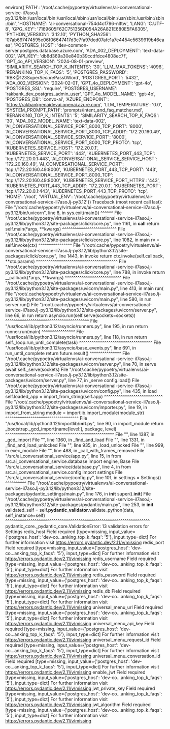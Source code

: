 environ({'PATH': '/root/.cache/pypoetry/virtualenvs/ai-conversational-service-il7asoJj-py3.12/bin:/usr/local/bin:/usr/local/sbin:/usr/local/bin:/usr/sbin:/usr/bin:/sbin:/bin', 'HOSTNAME': 'ai-conversational-754d4cf796-nlftw', 'LANG': 'C.UTF-8', 'GPG_KEY': '7169605F62C751356D054A26A821E680E5FA6305', 'PYTHON_VERSION': '3.12.10', 'PYTHON_SHA256': '07ab697474595e06f06647417d3c7fa97ded07afc1a7e4454c5639919b46eaea', 'POSTGRES_HOST': 'dev-common-server.postgres.database.azure.com', 'ADA_002_DEPLOYMENT': 'text-data-002', 'API_KEY': 'db8d369a30e840b39ccdfdce4808ec7f', 'GPT_4o_API_VERSION': '2024-08-01-preview', 'SIMILARITY_SEARCH_TOP_K_INTENTS': '30', 'LLM_MAX_TOKENS': '4096', 'RERANKING_TOP_K_FAQS': '5', 'POSTGRES_PASSWORD': 'RBK@123Super$Secure$Pass0Word', 'POSTGRES_PORT': '5432', 'ADA_002_VERSION': '2024-02-01', 'GPT_4o_DEPLOYMENT': 'gpt-4o', 'POSTGRES_SSL': 'require', 'POSTGRES_USERNAME': 'rakbank_dev_postgres_admin_user', 'GPT_4o_MODEL_NAME': 'gpt-4o', 'POSTGRES_DB': 'convo-ai', 'AZURE_ENDPOINT': 'https://rakbankgenaidevai.openai.azure.com', 'LLM_TEMPERATURE': '0.0', 'SYSTEM_PROMPT_PATH': 'prompts/intent_and_faq_matcher.md', 'RERANKING_TOP_K_INTENTS': '5', 'SIMILARITY_SEARCH_TOP_K_FAQS': '30', 'ADA_002_MODEL_NAME': 'text-data-002', 'AI_CONVERSATIONAL_SERVICE_PORT_8000_TCP_PORT': '8000', 'AI_CONVERSATIONAL_SERVICE_PORT_8000_TCP_ADDR': '172.20.160.49', 'AI_CONVERSATIONAL_SERVICE_SERVICE_PORT': '8000', 'AI_CONVERSATIONAL_SERVICE_PORT_8000_TCP_PROTO': 'tcp', 'KUBERNETES_SERVICE_HOST': '172.20.0.1', 'KUBERNETES_SERVICE_PORT': '443', 'KUBERNETES_PORT_443_TCP': 'tcp://172.20.0.1:443', 'AI_CONVERSATIONAL_SERVICE_SERVICE_HOST': '172.20.160.49', 'AI_CONVERSATIONAL_SERVICE_PORT': 'tcp://172.20.160.49:8000', 'KUBERNETES_PORT_443_TCP_PORT': '443', 'AI_CONVERSATIONAL_SERVICE_PORT_8000_TCP': 'tcp://172.20.160.49:8000', 'KUBERNETES_SERVICE_PORT_HTTPS': '443', 'KUBERNETES_PORT_443_TCP_ADDR': '172.20.0.1', 'KUBERNETES_PORT': 'tcp://172.20.0.1:443', 'KUBERNETES_PORT_443_TCP_PROTO': 'tcp', 'HOME': '/root', 'VIRTUAL_ENV': '/root/.cache/pypoetry/virtualenvs/ai-conversational-service-il7asoJj-py3.12'})
 Traceback (most recent call last):
  File "/root/.cache/pypoetry/virtualenvs/ai-conversational-service-il7asoJj-py3.12/bin/uvicorn", line 8, in <module>
    sys.exit(main())
             ^^^^^^
  File "/root/.cache/pypoetry/virtualenvs/ai-conversational-service-il7asoJj-py3.12/lib/python3.12/site-packages/click/core.py", line 1161, in __call__
    return self.main(*args, **kwargs)
           ^^^^^^^^^^^^^^^^^^^^^^^^^^
  File "/root/.cache/pypoetry/virtualenvs/ai-conversational-service-il7asoJj-py3.12/lib/python3.12/site-packages/click/core.py", line 1082, in main
    rv = self.invoke(ctx)
         ^^^^^^^^^^^^^^^^
  File "/root/.cache/pypoetry/virtualenvs/ai-conversational-service-il7asoJj-py3.12/lib/python3.12/site-packages/click/core.py", line 1443, in invoke
    return ctx.invoke(self.callback, **ctx.params)
           ^^^^^^^^^^^^^^^^^^^^^^^^^^^^^^^^^^^^^^^
  File "/root/.cache/pypoetry/virtualenvs/ai-conversational-service-il7asoJj-py3.12/lib/python3.12/site-packages/click/core.py", line 788, in invoke
    return __callback(*args, **kwargs)
           ^^^^^^^^^^^^^^^^^^^^^^^^^^^
  File "/root/.cache/pypoetry/virtualenvs/ai-conversational-service-il7asoJj-py3.12/lib/python3.12/site-packages/uvicorn/main.py", line 413, in main
    run(
  File "/root/.cache/pypoetry/virtualenvs/ai-conversational-service-il7asoJj-py3.12/lib/python3.12/site-packages/uvicorn/main.py", line 580, in run
    server.run()
  File "/root/.cache/pypoetry/virtualenvs/ai-conversational-service-il7asoJj-py3.12/lib/python3.12/site-packages/uvicorn/server.py", line 66, in run
    return asyncio.run(self.serve(sockets=sockets))
           ^^^^^^^^^^^^^^^^^^^^^^^^^^^^^^^^^^^^^^^^
  File "/usr/local/lib/python3.12/asyncio/runners.py", line 195, in run
    return runner.run(main)
           ^^^^^^^^^^^^^^^^
  File "/usr/local/lib/python3.12/asyncio/runners.py", line 118, in run
    return self._loop.run_until_complete(task)
           ^^^^^^^^^^^^^^^^^^^^^^^^^^^^^^^^^^^
  File "/usr/local/lib/python3.12/asyncio/base_events.py", line 691, in run_until_complete
    return future.result()
           ^^^^^^^^^^^^^^^
  File "/root/.cache/pypoetry/virtualenvs/ai-conversational-service-il7asoJj-py3.12/lib/python3.12/site-packages/uvicorn/server.py", line 70, in serve
    await self._serve(sockets)
  File "/root/.cache/pypoetry/virtualenvs/ai-conversational-service-il7asoJj-py3.12/lib/python3.12/site-packages/uvicorn/server.py", line 77, in _serve
    config.load()
  File "/root/.cache/pypoetry/virtualenvs/ai-conversational-service-il7asoJj-py3.12/lib/python3.12/site-packages/uvicorn/config.py", line 435, in load
    self.loaded_app = import_from_string(self.app)
                      ^^^^^^^^^^^^^^^^^^^^^^^^^^^^
  File "/root/.cache/pypoetry/virtualenvs/ai-conversational-service-il7asoJj-py3.12/lib/python3.12/site-packages/uvicorn/importer.py", line 19, in import_from_string
    module = importlib.import_module(module_str)
             ^^^^^^^^^^^^^^^^^^^^^^^^^^^^^^^^^^^
  File "/usr/local/lib/python3.12/importlib/__init__.py", line 90, in import_module
    return _bootstrap._gcd_import(name[level:], package, level)
           ^^^^^^^^^^^^^^^^^^^^^^^^^^^^^^^^^^^^^^^^^^^^^^^^^^^^
            File "<frozen importlib._bootstrap>", line 1387, in _gcd_import
  File "<frozen importlib._bootstrap>", line 1360, in _find_and_load
  File "<frozen importlib._bootstrap>", line 1331, in _find_and_load_unlocked
  File "<frozen importlib._bootstrap>", line 935, in _load_unlocked
  File "<frozen importlib._bootstrap_external>", line 999, in exec_module
  File "<frozen importlib._bootstrap>", line 488, in _call_with_frames_removed
  File "/src/ai_conversational_service/app.py", line 15, in <module>
    from src.ai_conversational_service.database import engine, Base
  File "/src/ai_conversational_service/database.py", line 4, in <module>
    from src.ai_conversational_service.config import settings
  File "/src/ai_conversational_service/config.py", line 101, in <module>
    settings = Settings()
               ^^^^^^^^^^
  File "/root/.cache/pypoetry/virtualenvs/ai-conversational-service-il7asoJj-py3.12/lib/python3.12/site-packages/pydantic_settings/main.py", line 176, in __init__
    super().__init__(
  File "/root/.cache/pypoetry/virtualenvs/ai-conversational-service-il7asoJj-py3.12/lib/python3.12/site-packages/pydantic/main.py", line 253, in __init__
    validated_self = self.__pydantic_validator__.validate_python(data, self_instance=self)
                     ^^^^^^^^^^^^^^^^^^^^^^^^^^^^^^^^^^^^^^^^^^^^^^^^^^^^^^^^^^^^^^^^^^^^^
pydantic_core._pydantic_core.ValidationError: 13 validation errors for Settings
redis_host
  Field required [type=missing, input_value={'postgres_host': 'dev-co...anking_top_k_faqs': '5'}, input_type=dict]
    For further information visit https://errors.pydantic.dev/2.11/v/missing
redis_port
  Field required [type=missing, input_value={'postgres_host': 'dev-co...anking_top_k_faqs': '5'}, input_type=dict]
    For further information visit https://errors.pydantic.dev/2.11/v/missing
redis_username
  Field required [type=missing, input_value={'postgres_host': 'dev-co...anking_top_k_faqs': '5'}, input_type=dict]
    For further information visit https://errors.pydantic.dev/2.11/v/missing
redis_password
  Field required [type=missing, input_value={'postgres_host': 'dev-co...anking_top_k_faqs': '5'}, input_type=dict]
    For further information visit https://errors.pydantic.dev/2.11/v/missing
redis_db
  Field required [type=missing, input_value={'postgres_host': 'dev-co...anking_top_k_faqs': '5'}, input_type=dict]
    For further information visit https://errors.pydantic.dev/2.11/v/missing
universal_menu_url
  Field required [type=missing, input_value={'postgres_host': 'dev-co...anking_top_k_faqs': '5'}, input_type=dict]
    For further information visit https://errors.pydantic.dev/2.11/v/missing
universal_menu_api_key
  Field required [type=missing, input_value={'postgres_host': 'dev-co...anking_top_k_faqs': '5'}, input_type=dict]
    For further information visit https://errors.pydantic.dev/2.11/v/missing
universal_menu_request_id
  Field required [type=missing, input_value={'postgres_host': 'dev-co...anking_top_k_faqs': '5'}, input_type=dict]
    For further information visit https://errors.pydantic.dev/2.11/v/missing
universal_menu_conversation_id
  Field required [type=missing, input_value={'postgres_host': 'dev-co...anking_top_k_faqs': '5'}, input_type=dict]
    For further information visit https://errors.pydantic.dev/2.11/v/missing
enable_jwt
  Field required [type=missing, input_value={'postgres_host': 'dev-co...anking_top_k_faqs': '5'}, input_type=dict]
    For further information visit https://errors.pydantic.dev/2.11/v/missing
jwt_private_key
  Field required [type=missing, input_value={'postgres_host': 'dev-co...anking_top_k_faqs': '5'}, input_type=dict]
    For further information visit https://errors.pydantic.dev/2.11/v/missing
jwt_algorithm
  Field required [type=missing, input_value={'postgres_host': 'dev-co...anking_top_k_faqs': '5'}, input_type=dict]
    For further information visit https://errors.pydantic.dev/2.11/v/missing
